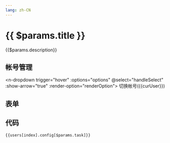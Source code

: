 ```yaml
---
lang: zh-CN
---
```


<script setup lang="ts">
import * as naive from 'naive-ui';
import { storeToRefs } from 'pinia';
import { h } from 'vue'
import useConfigStore from '@store/config'
import { snakeToCamel } from '@utils'
import schema from '@data/configSchema'
const { useMessage, NTooltip, DropdownOption, DropdownGroupOption } = naive;

const message = useMessage();
const configStore = useConfigStore()
const { index } = configStore
const { users, curUser } = storeToRefs(configStore)

const options = users.value.map(user => ({
  label: user.name,
  key: user.name,
  remark: user.remark
}))

const renderOption = ({
        node,
        option
      }: {
        node: VNode
        option: DropdownOption | DropdownGroupOption
      }) => {
        return h(
          NTooltip,
          { keepAliveOnHover: false, style: { width: 'max-content' } },
          {
            trigger: () => [node],
            default: () => option.remark
          }
        )
      }

function handleSelect (name: string | number) {
  name = String(name)
  if(curUser.value === name) {
    message.info("哦？你试图切换为自己，难道你是两面三刀的人？")
    return
  }
  console.info(name)
  let messageReactive = message.loading(
          '心急喝不了冷稀饭。',{
            duration: 5000,
            onAfterEnter(){
              curUser.value = name
              message.success(`切换为 [${name}]。亡羊补牢，为时未晚。你现在换回去还来得及。`)
              messageReactive.destroy()
              messageReactive = null
            }
          }
   )

}

</script>

# {{ $params.title }}

{{$params.description}}

## 帐号管理

<n-dropdown trigger="hover" :options="options" @select="handleSelect" :show-arrow="true" :render-option="renderOption">
<n-button>切换帐号({{curUser}})</n-button>
</n-dropdown>

## 表单

<JSONSchema :schema="schema[snakeToCamel($params.task) + 'Schema']" v-model="users[index].config[$params.task]"></JSONSchema>

## 代码

```json-vue
{{users[index].config[$params.task]}}
```
